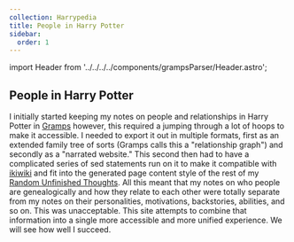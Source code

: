 ```yaml
---
collection: Harrypedia
title: People in Harry Potter
sidebar:
  order: 1
---
```


import Header from '../../../../components/grampsParser/Header.astro';

## People in Harry Potter

I initially started keeping my notes on people and relationships in Harry
Potter in [Gramps][] however, this required a jumping through a lot of hoops to
make it accessible.  I needed to export it out in multiple formats, first as an
extended family tree of sorts (Gramps calls this a "relationship graph") and
secondly as a "narrated website."  This second then had to have a complicated
series of sed statements run on it to make it compatible with [ikiwiki][] and
fit into the generated page content style of the rest of my [Random Unfinished
Thoughts][RUT].  All this meant that my notes on who people are genealogically
and how they relate to each other were totally separate from my notes on their
personalities, motivations, backstories, abilities, and so on.  This was
unacceptable.  This site attempts to combine that information into a single
more accessible and more unified experience.  We will see how well I succeed.

<Header />

[ikiwiki]: http://ikiwiki.info/

[RUT]: https://www.schierer.org/~luke/log

[Gramps]: https://gramps-project.org/
